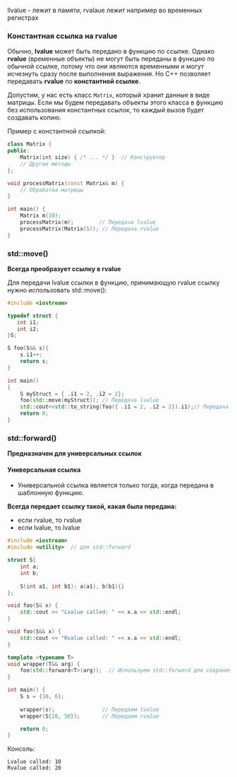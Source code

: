 llvalue - лежит в памяти, rvalaue лежит  например во временных регистрах

### **Константная ссылка на rvalue**

Обычно, **lvalue** может быть передано в функцию по ссылке. Однако **rvalue** (временные объекты) не могут быть переданы в функцию по обычной ссылке, потому что они являются временными и могут исчезнуть сразу после выполнения выражения. Но C++ позволяет передавать **rvalue** по **константной ссылке**.

Допустим, у нас есть класс `Matrix`, который хранит данные в виде матрицы. Если мы будем передавать объекты этого класса в функцию без использования константных ссылок, то каждый вызов будет создавать копию.

Пример с константной ссылкой:

```cpp
class Matrix {
public:
    Matrix(int size) { /* ... */ }  // Конструктор
    // Другие методы
};

void processMatrix(const Matrix& m) {
    // Обработка матрицы
}

int main() {
    Matrix m(10);
    processMatrix(m);        // Передача lvalue
    processMatrix(Matrix(5)); // Передача rvalue
}
```

### **std::move()**

**Всегда преобразует ссылку в rvalue**

Для передачи lvalue ссылки в функцию, принимающую rvalue ссылку нужно использовать std::move():

```cpp
#include <iostream>

typedef struct {
   int i1;
   int i2;
}S;

S foo(S&& s){
    s.i1++;
    return s;
}

int main()
{
    S myStruct = { .i1 = 2, .i2 = 2};
    foo(std::move(myStruct)); // Передача lvalue
    std::cout<<std::to_string(foo({ .i1 = 2, .i2 = 2}).i1);// Передача rvalue
    return 0;
}
```


### **std::forward()**

**Предназначен для универсальных ссылок**

#### Универсальная ссылка
- Универсальной ссылка является только тогда, когда передана в шаблонную функцию.

**Всегда передает ссылку такой, какая была передана:** 
- если rvalue, то rvalue
- если lvalue, то lvalue

```cpp
#include <iostream>
#include <utility>  // для std::forward

struct S{
    int a;
    int b;
    
    S(int a1, int b1): a(a1), b(b1){}
};

void foo(S& x) {
    std::cout << "Lvalue called: " << x.a << std::endl;
}

void foo(S&& x) {
    std::cout << "Rvalue called: " << x.a << std::endl;
}

template <typename T>
void wrapper(T&& arg) {
    foo(std::forward<T>(arg));  // Используем std::forward для сохранения категории аргумента
}

int main() {
    S s = {10, 6};
    
    wrapper(s);               // Передаем lvalue
    wrapper(S{20, 50});       // Передаем rvalue

    return 0;
}
```

Консоль:
```
Lvalue called: 10
Rvalue called: 20
```

